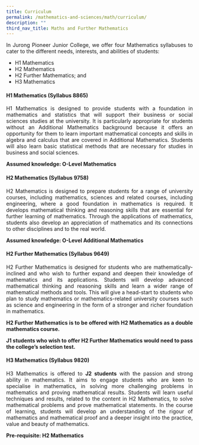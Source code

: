 ```yaml
---
title: Curriculum
permalink: /mathematics-and-sciences/math/curriculum/
description: ""
third_nav_title: Maths and Further Mathematics
---
```



<div align=justify>
In Jurong Pioneer Junior College, we offer four Mathematics syllabuses to cater to the different needs, interests, and abilities of students:
<ul>
	<li>H1 Mathematics</li>
	<li>H2 Mathematics</li>
	<li>H2 Further Mathematics; and</li>
	<li>H3 Mathematics</li></ul>

<h4><strong>H1 Mathematics (Syllabus 8865)</strong></h4>

<p>
H1 Mathematics is designed to provide students with a foundation in mathematics and statistics that will support their business or social sciences studies at the university. It is particularly appropriate for students without an Additional Mathematics background because it offers an opportunity for them to learn important mathematical concepts and skills in algebra and calculus that are covered in Additional Mathematics. Students will also learn basic statistical methods that are necessary for studies in business and social sciences.</p>
<p>
<strong>Assumed knowledge: O-Level Mathematics</strong></p>

<h4><strong>H2 Mathematics (Syllabus 9758)</strong></h4>
	
<p>
H2 Mathematics is designed to prepare students for a range of university courses, including mathematics, sciences and related courses, including engineering, where a good foundation in mathematics is required. It develops mathematical thinking and reasoning skills that are essential for further learning of mathematics. Through the applications of mathematics, students also develop an appreciation of mathematics and its connections to other disciplines and to the real world.</p>
<p>	
<strong>Assumed knowledge: O-Level Additional Mathematics</strong></p>

<h4><strong>H2 Further Mathematics (Syllabus 9649)</strong></h4>
<p>
H2 Further Mathematics is designed for students who are mathematically-inclined and who wish to further expand and deepen their knowledge of mathematics and its applications. Students will develop advanced mathematical thinking and reasoning skills and learn a wider range of mathematical methods and tools. This will give a head-start to students who plan to study mathematics or mathematics-related university courses such as science and engineering in the form of a stronger and richer foundation in mathematics.</p>
<p>
<strong>H2 Further Mathematics is to be offered with H2 Mathematics as a double mathematics course.</strong></p>
<p>
<strong>J1 students who wish to offer H2 Further Mathematics would need to pass the college’s selection test.</strong></p>

<h4><strong>H3 Mathematics (Syllabus 9820)</strong></h4>
<p>
H3 Mathematics is offered to <strong>J2 students</strong> with the passion and strong ability in mathematics. It aims to engage students who are keen to specialise in mathematics, in solving more challenging problems in mathematics and proving mathematical results. Students will learn useful techniques and results, related to the content in H2 Mathematics, to solve mathematical problems and prove mathematical statements. In the course of learning, students will develop an understanding of the rigour of mathematics and mathematical proof and a deeper insight into the practice, value and beauty of mathematics.</p>
<p>
<strong>Pre-requisite: H2 Mathematics</strong></p>